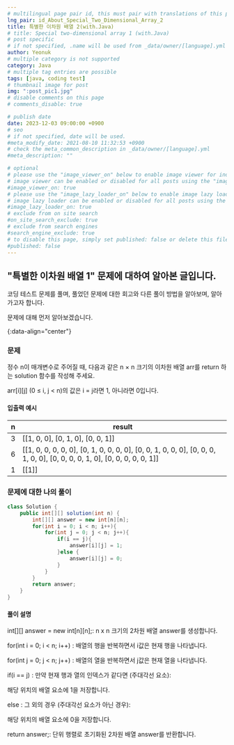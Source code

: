 ```yaml
---
# multilingual page pair id, this must pair with translations of this page. (This name must be unique)
lng_pair: id_About_Special_Two_Dimensional_Array_2
title: 특별한 이차원 배열 2(with.Java)
# title: Special two-dimensional array 1 (with.Java)
# post specific
# if not specified, .name will be used from _data/owner/[language].yml
author: Yeonuk
# multiple category is not supported
category: Java
# multiple tag entries are possible
tags: [java, coding test]
# thumbnail image for post
img: ":post_pic1.jpg"
# disable comments on this page
# comments_disable: true

# publish date
date: 2023-12-03 09:00:00 +0900
# seo
# if not specified, date will be used.
#meta_modify_date: 2021-08-10 11:32:53 +0900
# check the meta_common_description in _data/owner/[language].yml
#meta_description: ""

# optional
# please use the "image_viewer_on" below to enable image viewer for individual pages or posts (_posts/ or [language]/_posts folders).
# image viewer can be enabled or disabled for all posts using the "image_viewer_posts: true" setting in _data/conf/main.yml.
#image_viewer_on: true
# please use the "image_lazy_loader_on" below to enable image lazy loader for individual pages or posts (_posts/ or [language]/_posts folders).
# image lazy loader can be enabled or disabled for all posts using the "image_lazy_loader_posts: true" setting in _data/conf/main.yml.
#image_lazy_loader_on: true
# exclude from on site search
#on_site_search_exclude: true
# exclude from search engines
#search_engine_exclude: true
# to disable this page, simply set published: false or delete this file
#published: false
---
```


<!-- outline-start -->

## "특별한 이차원 배열 1" 문제에 대하여 알아본 글입니다.

코딩 테스트 문제를 풀며, 풀었던 문제에 대한 회고와 다른 풀이 방법을 알아보며, 알아가고자 합니다.

문제에 대해 먼저 알아보겠습니다.

{:data-align="center"}

<!-- outline-end -->

### 문제

정수 n이 매개변수로 주어질 때, 다음과 같은 n × n 크기의 이차원 배열 arr를 return 하는 solution 함수를 작성해 주세요.

arr[i][j] (0 ≤ i, j < n)의 값은 i = j라면 1, 아니라면 0입니다.

#### 입출력 예시

| n   | result                                                                                                                   |
| --- | ------------------------------------------------------------------------------------------------------------------------ |
| 3   | [[1, 0, 0], [0, 1, 0], [0, 0, 1]]                                                                                        |
| 6   | [[1, 0, 0, 0, 0, 0], [0, 1, 0, 0, 0, 0], [0, 0, 1, 0, 0, 0], [0, 0, 0, 1, 0, 0], [0, 0, 0, 0, 1, 0], [0, 0, 0, 0, 0, 1]] |
| 1   | [[1]]                                                                                                                    |

### 문제에 대한 나의 풀이

```java
class Solution {
    public int[][] solution(int n) {
        int[][] answer = new int[n][n];
        for(int i = 0; i < n; i++){
            for(int j = 0; j < n; j++){
                if(i == j){
                    answer[i][j] = 1;
                }else {
                    answer[i][j] = 0;
                }
            }
        }
        return answer;
    }
}
```

#### 풀이 설명

int[][] answer = new int[n][n];: n x n 크기의 2차원 배열 answer를 생성합니다.

for(int i = 0; i < n; i++) : 배열의 행을 반복하면서 i값은 현재 행을 나타냅니다.

for(int j = 0; j < n; j++) : 배열의 열을 반복하면서 j값은 현재 열을 나타냅니다.

if(i == j) : 만약 현재 행과 열의 인덱스가 같다면 (주대각선 요소):

해당 위치의 배열 요소에 1을 저장합니다.

else : 그 외의 경우 (주대각선 요소가 아닌 경우):

해당 위치의 배열 요소에 0을 저장합니다.

return answer;: 단위 행렬로 초기화된 2차원 배열 answer를 반환합니다.
